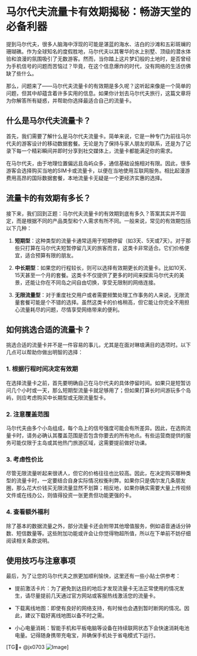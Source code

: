 # 马尔代夫流量卡有效期揭秘：畅游天堂的必备利器

提到马尔代夫，很多人脑海中浮现的可能是湛蓝的海水、洁白的沙滩和五彩斑斓的珊瑚礁。作为全球知名的度假胜地，马尔代夫以其奢华的水上别墅、顶级的潜水体验和浪漫的氛围吸引了无数游客。然而，当你踏上这片梦幻般的土地时，是否曾经为手机信号的问题而苦恼过？毕竟，在这个信息爆炸的时代，没有网络的生活仿佛缺了些什么。

那么，问题来了——马尔代夫流量卡的有效期是多久呢？这听起来像是一个简单的问题，但其中却蕴含着许多实用的信息。如果你计划去马尔代夫旅行，这篇文章将为你解答所有疑惑，并帮助你选择最适合自己的流量卡。

## 什么是马尔代夫流量卡？

首先，我们需要了解什么是马尔代夫流量卡。简单来说，它是一种专门为前往马尔代夫的游客设计的移动数据套餐。无论是为了保持与家人朋友的联系，还是为了记录下每一个精彩瞬间并即时分享到社交媒体上，流量卡都能满足你的需求。

在马尔代夫，由于地理位置偏远且岛屿众多，通信基础设施相对有限。因此，很多游客会选择购买当地的SIM卡或流量卡，以便在当地使用互联网服务。相比起漫游费用高昂的国际数据套餐，本地流量卡无疑是一个更经济实惠的选择。

## 流量卡的有效期有多长？

接下来，我们回到正题：马尔代夫流量卡的有效期到底有多久？答案其实并不固定，而是根据不同的产品类型和个人需求有所不同。一般来说，常见的有效期包括以下几种：

1. **短期型**：这种类型的流量卡通常适用于短期停留（如3天、5天或7天）。对于那些只打算在马尔代夫短暂停留几天的旅客而言，这类卡非常适合。它们价格便宜，适合预算有限的朋友。
   
2. **中长期型**：如果您的行程较长，则可以选择有效期更长的流量卡。比如10天、15天甚至一个月的套餐。这类卡不仅提供了更多的时间来探索马尔代夫的美景，还能让你在不同岛之间自由切换，享受无限制的网络连接。

3. **无限流量型**：对于重度社交用户或者需要频繁处理工作事务的人来说，无限流量套餐可能是个不错的选择。虽然这类卡的价格稍高，但它能让你完全不用担心流量耗尽的问题，尽情享受网络带来的便利。

## 如何挑选合适的流量卡？

挑选合适的流量卡并不是一件容易的事儿，尤其是在面对琳琅满目的选项时。以下几点可以帮助你做出明智的选择：

### 1. 根据行程时间决定有效期
在选择流量卡之前，首先要明确自己在马尔代夫的具体停留时间。如果只是短暂访问几个小时或一天，那么短期型流量卡就足够用了；但如果打算长时间游玩多个岛屿，则应考虑购买中长期型或无限流量型卡。

### 2. 注意覆盖范围
马尔代夫由多个小岛组成，每个岛上的信号强度可能会有所差异。因此，在选购流量卡时，请务必确认其覆盖范围是否包含你要去的所有地点。有些运营商提供的服务可能仅限于主岛或其他热门旅游区域，这需要提前做好功课。

### 3. 考虑性价比
尽管无限流量听起来很诱人，但它的价格往往也比较高。因此，在决定购买哪种类型的流量卡时，一定要结合自身实际情况权衡利弊。如果你只是偶尔发几条朋友圈，那么花大价钱买无限流量显然不划算；相反地，如果你确实需要大量上传视频文件或在线办公，则值得投资一张更贵但功能更强的卡。

### 4. 查看额外福利
除了基本的数据流量之外，部分流量卡还会附带其他增值服务，例如语音通话分钟数、短信数量等。这些附加功能或许会让你觉得物超所值，所以在下单前不妨仔细阅读相关条款说明。

## 使用技巧与注意事项

最后，为了让您的马尔代夫之旅更加顺利愉快，这里还有一些小贴士供参考：

- 提前激活卡片：为了避免到达目的地后才发现流量卡无法正常使用的情况发生，请尽量提前几天通过官方网站或客服热线激活您的流量卡。
  
- 下载离线地图：即使有良好的网络支持，有时候也会遇到暂时断网的情况。因此，建议下载好离线地图以备不时之需。

- 小心电量消耗：智能手机和平板电脑等设备在持续联网状态下会快速消耗电池电量。记得随身携带充电宝，并确保手机处于省电模式下运行。

[TG💪+ @jx0703 ![Image](https://github.com/user-attachments/assets/dbca1d08-cadb-493c-b0ec-ad6f7a83f270)]